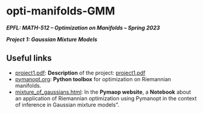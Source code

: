# opti-manifolds-GMM
***EPFL: MATH-512 – Optimization on Manifolds – Spring 2023***

***Project 1: Gaussian Mixture Models***
## Useful links
- [project1.pdf](https://moodle.epfl.ch/pluginfile.php/3182535/mod_resource/content/3/project1.pdf): **Description** of the project: [project1.pdf](https://moodle.epfl.ch/pluginfile.php/3182535/mod_resource/content/3/project1.pdf)
- [pymanopt.org](https://pymanopt.org/docs/stable/index.html): **Python toolbox** for optimization on Riemannian manifolds.
- [mixture_of_gaussians.html](https://pymanopt.org/docs/stable/examples/notebooks/mixture_of_gaussians.html): In the **Pymaop website**, a **Notebook** about an application of Riemannian optimization using Pymanopt in the context of inference in Gaussian mixture models".
